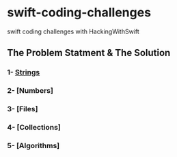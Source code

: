 # swift-coding-challenges
swift coding challenges with HackingWithSwift 
## The Problem Statment & The Solution
### 1- [Strings](https://github.com/ahmedessmat5254/swift-coding-challenges/tree/main/String)
### 2- [Numbers]
### 3- [Files]
### 4- [Collections]
### 5- [Algorithms]
